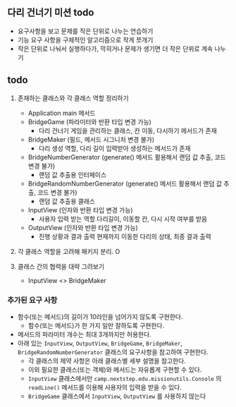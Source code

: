## 다리 건너기 미션 todo
- 요구사항을 보고 문제를 작은 단위로 나누는 연습하기
- 기능 요구 사항을 구체적인 알고리즘으로 작게 쪼개기
- 작은 단위로 나눠서 실행하다가, 막히거나 문제가 생기면 더 작은 단위로 계속 나누기

## todo

1. 존재하는 클래스와 각 클래스 역할 정리하기
   - Application main 메서드 
   - BridgeGame  (파라미터와 반환 타입 변경 가능) 
     - 다리 건너기 게임을 관리하는 클래스, 칸 이동, 다시하기 메서드가 존재
   - BridgeMaker (필드, 메서드 시그니처 변경 불가) 
     - 다리 생성 역할, 다리 길이 입력받아 생성하는 메서드가 존재
   - BridgeNumberGenerator (generate() 메서드 활용해서 랜덤 값 추출, 코드 변경 불가) 
     - 랜덤 값 추출용 인터페이스
   - BridgeRandomNumberGenerator (generate() 메서드 활용해서 랜덤 값 추출, 코드 변경 불가) 
     - 랜덤 값 추출용 클래스
   - InputView (인자와 반환 타입 변경 가능) 
     - 사용자 입력 받는 역할 다리길이, 이동할 칸, 다시 시작 여부를 받음
   - OutputView (인자와 반환 타입 변경 가능) 
     - 진행 상황과 결과 출력 현재까지 이동한 다리의 상태, 최종 결과 출력


2. 각 클래스 역할을 고려해 패키지 분리. O
3. 클래스 간의 협력을 대략 그려보기
    - InputView <> BridgeMaker

### 추가된 요구 사항

- 함수(또는 메서드)의 길이가 10라인을 넘어가지 않도록 구현한다.
    - 함수(또는 메서드)가 한 가지 일만 잘하도록 구현한다.
- 메서드의 파라미터 개수는 최대 3개까지만 허용한다.
- 아래 있는 `InputView`, `OutputView`, `BridgeGame`, `BridgeMaker`, `BridgeRandomNumberGenerator` 클래스의 요구사항을 참고하여 구현한다.
    - 각 클래스의 제약 사항은 아래 클래스별 세부 설명을 참고한다.
    - 이외 필요한 클래스(또는 객체)와 메서드는 자유롭게 구현할 수 있다.
    - `InputView` 클래스에서만 `camp.nextstep.edu.missionutils.Console` 의 `readLine()` 메서드를 이용해 사용자의 입력을 받을 수 있다.
    - `BridgeGame` 클래스에서 `InputView`, `OutputView` 를 사용하지 않는다
